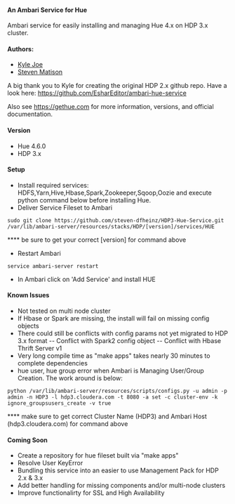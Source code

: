 #### An Ambari Service for Hue
Ambari service for easily installing and managing Hue 4.x on HDP 3.x cluster.

#### Authors: 
  - [Kyle Joe](https://github.com/EsharEditor)
  - [Steven Matison](https://github.com/steven-dfheinz)

A big thank you to Kyle for creating the original HDP 2.x github repo. 
Have a look here:  https://github.com/EsharEditor/ambari-hue-service

Also see https://gethue.com for more information, versions, and official documentation.

#### Version
- Hue 4.6.0
- HDP 3.x

#### Setup
- Install required services: HDFS,Yarn,Hive,Hbase,Spark,Zookeeper,Sqoop,Oozie and execute python command below before installing Hue.
- Deliver Service Fileset to Ambari   
``` 
sudo git clone https://github.com/steven-dfheinz/HDP3-Hue-Service.git /var/lib/ambari-server/resources/stacks/HDP/[version]/services/HUE
```
  **** be sure to get your correct [version] for command above

- Restart Ambari
```
service ambari-server restart
```
- In Ambari click on 'Add Service' and install HUE

#### Known Issues
- Not tested on multi node cluster
- If Hbase or Spark are missing, the install will fail on missing config objects
- There could still be conflicts with config params not yet migrated to HDP 3.x format
--   Conflict with Spark2 config object
--   Conflict with Hbase Thrift Server v1
- Very long compile time as "make apps" takes nearly 30 minutes to complete dependencies
- hue user, hue group error when Ambari is Managing User/Group Creation. The work around is below:
```
python /var/lib/ambari-server/resources/scripts/configs.py -u admin -p admin -n HDP3 -l hdp3.cloudera.com -t 8080 -a set -c cluster-env -k  ignore_groupsusers_create -v true
```
  **** make sure to get correct Cluster Name (HDP3) and Ambari Host (hdp3.cloudera.com) for command above

#### Coming Soon
- Create a repository for hue fileset built via "make apps"
- Resolve User KeyError
- Bundling this service into an easier to use Management Pack for HDP 2.x & 3.x
- Add better handling for missing components and/or multi-node clusters
- Improve functionalirty for SSL and High Availability


